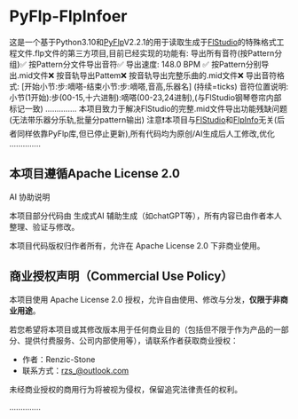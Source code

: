 # PyFlp-FlpInfoer
这是一个基于Python3.10和[PyFlp](https://github.com/demberto/PyFLP)V2.2.1的用于读取生成于[FlStudio](https://www.image-line.com/fl-studio/)的特殊格式工程文件.flp文件的第三方项目,目前已经实现的功能有:
导出所有音符(按Pattern分组)✅
按Pattern分文件导出音符✅
导出速度: 148.0 BPM ✅
按Pattern分别导出.mid文件❌
按音轨导出Pattem❌
按音轨导出完整乐曲的.mid文件❌
导出音符格式: [开始小节:步:嘀嗒-结束小节:步:嘀嗒,音高,乐器名] (持续=ticks)
音符位置说明: 小节(1开始):步(00-15,十六进制):嘀嗒(00-23,24进制),(与FlStudio钢琴卷帘内部标记一致)
..............
本项目致力于解决FlStudio的完整.mid文件导出功能残缺问题(无法带乐器分乐轨,批量分pattern输出)
注意❗本项目与[FlStudio](https://www.image-line.com/fl-studio/)和[FlpInfo](https://github.com/demberto/FLPInfo)无关(后者同样依靠PyFlp库,但已停止更新),所有代码均为原创/AI生成后人工修改,优化
..............
## 本项目遵循Apache License 2.0 
AI 协助说明

本项目部分代码由 生成式AI 辅助生成（如chatGPT等），所有内容已由作者本人整理、验证与修改。

本项目代码版权归作者所有，允许在 Apache License 2.0 下非商业使用。

## 商业授权声明（Commercial Use Policy）

本项目使用 Apache License 2.0 授权，允许自由使用、修改与分发，**仅限于非商业用途**。

若您希望将本项目或其修改版本用于任何商业目的（包括但不限于作为产品的一部分、提供付费服务、公司内部使用等），请联系作者获取商业授权：

- 作者：Renzic-Stone
- 联系方式：rzs_@outlook.com

未经商业授权的商用行为将被视为侵权，保留追究法律责任的权利。

..............
